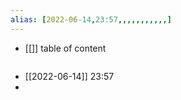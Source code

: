 ```yaml
---
alias: [2022-06-14,23:57,,,,,,,,,,,]
---
```

- [[]]
table of content
```toc
```

- [[2022-06-14]] 23:57
- 